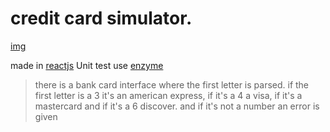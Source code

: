 #  credit card simulator.

[img](https://imgur.com/a/DujCmRX)

made in  [reactjs](https://reactjs.org/)
Unit test use [enzyme](https://airbnb.io/enzyme/)




>there is a bank card interface where the first letter is parsed.
if the first letter is a 3
 it's an american express,
 if it's a 4 a visa,
 if it's a mastercard and if it's a 6 discover.
and if it's not a number an error is given
